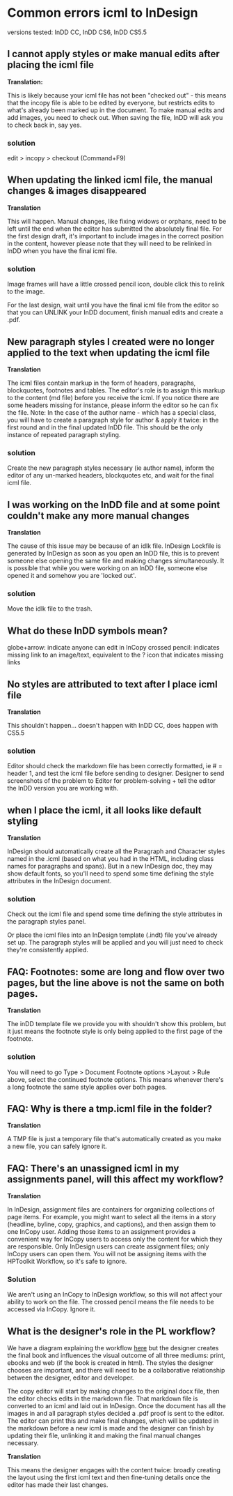 # Common errors icml to InDesign

versions tested: InDD CC, InDD CS6, InDD CS5.5

## I cannot apply styles or make manual edits after placing the icml file

**Translation:**

This is likely because your icml file has not been "checked out" - this means that the incopy file is able to be edited by everyone, but restricts edits to what's already been marked up in the document.
To make manual edits and add images, you need to check out. When saving the file, InDD will ask you to check back in, say yes.

### solution
edit > incopy > checkout (Command+F9)

## When updating the linked icml file, the manual changes & images disappeared

**Translation**

This will happen. Manual changes, like fixing widows or orphans, need to be left until the end when the editor has submitted the absolutely final file. For the first design draft, it's important to include images in the correct position in the content, however please note that they will need to be relinked in InDD when you have the final icml file.

### solution
Image frames will have a little crossed pencil icon, double click this to relink to the image.

For the last design, wait until you have the final icml file from the editor so that you can UNLINK your InDD document, finish manual edits and create a .pdf.

## New paragraph styles I created were no longer applied to the text when updating the icml file

**Translation**

The icml files contain markup in the form of headers, paragraphs, blockquotes, footnotes and tables. The editor's role is to assign this markup to the content (md file) before you receive the icml. If you notice there are some headers missing for instance, please inform the editor so he can fix the file. Note: In the case of the author name - which has a special class, you will have to create a paragraph style for author & apply it twice: in the first round and in the final updated InDD file. This should be the only instance of repeated paragraph styling.

### solution
Create the new paragraph styles necessary (ie author name), inform the editor of any un-marked headers, blockquotes etc, and wait for the final icml file. 

## I was working on the InDD file and at some point couldn't make any more manual changes

**Translation**

The cause of this issue may be because of an idlk file. InDesign Lockfile is generated by InDesign as soon as you open an InDD file, this is to prevent someone else opening the same file and making changes simultaneously. It is possible that while you were working on an InDD file, someone else opened it and somehow you are 'locked out'. 

### solution
Move the idlk file to the trash. 

## What do these InDD symbols mean?

globe+arrow: indicate anyone can edit in InCopy
crossed pencil: indicates missing link to an image/text, equivalent to the ? icon that indicates missing links



## No styles are attributed to text after I place icml file

**Translation**

This shouldn't happen...
doesn't happen with InDD CC,
does happen with CS5.5

### solution
Editor should check the markdown file has been correctly formatted, ie # = header 1, and test the icml file before sending to designer. Designer to send screenshots of the problem to Editor for problem-solving + tell the editor the InDD version you are working with.

## when I place the icml, it all looks like default styling

**Translation**

InDesign should automatically create all the Paragraph and Character styles named in the .icml (based on what you had in the HTML, including class names for paragraphs and spans). But in a new InDesign doc, they may show default fonts, so you'll need to spend some time defining the style attributes in the InDesign document.

### solution

Check out the icml file and spend some time defining the style attributes in the paragraph styles panel.

Or place the icml files into an InDesign template (.indt) file you've already set up. The paragraph styles will be applied and you will just need to check they're consistently applied.

## FAQ: Footnotes: some are long and flow over two pages, but the line above is not the same on both pages.

**Translation**

The inDD template file we provide you with shouldn't show this problem, but it just means the footnote style is only being applied to the first page of the footnote.

### solution
You will need to go Type > Document Footnote options >Layout > Rule above, select the continued footnote options. This means whenever there's a long footnote the same style applies over both pages.

## FAQ: Why is there a tmp.icml file in the folder?

**Translation**

A TMP file is just a temporary file that's automatically created as you make a new file, you can safely ignore it.

## FAQ: There's an unassigned icml in my assignments panel, will this affect my workflow?

**Translation**

In InDesign, assignment files are containers for organizing collections of page items. For example, you might want to select all the items in a story (headline, byline, copy, graphics, and captions), and then assign them to one InCopy user. Adding those items to an assignment provides a convenient way for InCopy users to access only the content for which they are responsible. Only InDesign users can create assignment files; only InCopy users can open them.
You will not be assigning items with the HPToolkit Workflow, so it's safe to ignore.

### Solution
We aren't using an InCopy to InDesign workflow, so this will not affect your ability to work on the file. The crossed pencil means the file needs to be accessed via InCopy. Ignore it.

## What is the designer's role in the PL workflow?

We have a diagram explaining the workflow <a href="ch001.xml">here</a> but the designer creates the final book and influences the visual outcome of all three mediums: print, ebooks and web (if the book is created in html). The styles the designer chooses are important, and there will need to be a collaborative relationship between the designer, editor and developer.

The copy editor will start by making changes to the original docx file, then the editor checks edits in the markdown file. That markdown file is converted to an icml and laid out in InDesign. Once the document has all the images in and all paragraph styles decided a .pdf proof is sent to the editor. The editor can print this and make final changes, which will be updated in the markdown before a new icml is made and the designer can finish by updating their file, unlinking it and making the final manual changes necessary.

**Translation**

This means the designer engages with the content twice: broadly creating the layout using the first icml text and then fine-tuning details once the editor has made their last changes.
